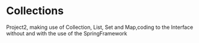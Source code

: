 # Collections
Project2, making use of Collection, List, Set and Map,coding to the Interface without and with the use of the SpringFramework
